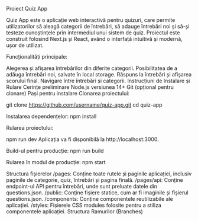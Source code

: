 Proiect Quiz App

Quiz App este o aplicație web interactivă pentru quizuri, care permite utilizatorilor să aleagă categorii de întrebări, să adauge întrebări noi și să-și testeze cunoștințele prin intermediul unui sistem de quiz. Proiectul este construit folosind Next.js și React, având o interfață intuitivă și modernă, ușor de utilizat.

Funcționalități principale:

Alegerea și afișarea întrebărilor din diferite categorii.
Posibilitatea de a adăuga întrebări noi, salvate în local storage.
Răspuns la întrebări și afișarea scorului final.
Navigare între întrebări și categorii.
Instrucțiuni de Instalare și Rulare
Cerințe preliminare
Node.js versiunea 14+
Git (opțional pentru clonare)
Pași pentru instalare
Clonarea proiectului:

git clone https://github.com/username/quiz-app.git
cd quiz-app

Instalarea dependențelor:
npm install

Rularea proiectului:

npm run dev
Aplicația va fi disponibilă la http://localhost:3000.

Build-ul pentru producție:
npm run build

Rularea în modul de producție:
npm start

Structura fișierelor
/pages: Conține toate rutele și paginile aplicației, inclusiv paginile de categorie, quiz, întrebări și pagina finală.
/pages/api: Conține endpoint-ul API pentru întrebări, unde sunt preluate datele din questions.json.
/public: Conține fișiere statice, cum ar fi imaginile și fișierul questions.json.
/components: Conține componentele reutilizabile ale aplicației.
/styles: Fișierele CSS modules folosite pentru a stiliza componentele aplicației.
Structura Ramurilor (Branches)
